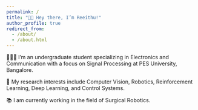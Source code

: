 ```yaml
---
permalink: /
title: "👋🏼 Hey there, I’m Reeithu!"
author_profile: true
redirect_from: 
  - /about/
  - /about.html
---
```


👨🏻‍💻 I’m an undergraduate student specializing in Electronics and Communication with a focus on Signal Processing at PES University, Bangalore.

🔬 My research interests include Computer Vision, Robotics, Reinforcement Learning, Deep Learning, and Control Systems.

📚 I am currently working in the field of Surgical Robotics.
